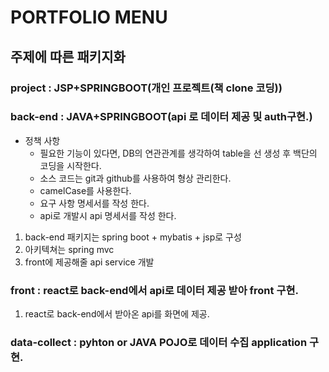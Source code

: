# PORTFOLIO MENU
## 주제에 따른 패키지화 

### project : JSP+SPRINGBOOT(개인 프로젝트(책 clone 코딩))
### back-end : JAVA+SPRINGBOOT(api 로 데이터 제공 및 auth구현.)
* 정책 사항 
  * 필요한 기능이 있다면, DB의 연관관계를 생각하여 table을 선 생성 후 백단의 코딩을 시작한다.
  * 소스 코드는 git과 github를 사용하여 형상 관리한다.
  * camelCase를 사용한다.
  * 요구 사항 명세서를 작성 한다.
  * api로 개발시 api 명세서를 작성 한다.
1. back-end 패키지는 spring boot + mybatis + jsp로 구성 
2. 아키텍쳐는 spring mvc
3. front에 제공해줄 api service 개발
             

### front : react로 back-end에서 api로 데이터 제공 받아 front 구현.
1. react로 back-end에서 받아온 api를 화면에 제공.


### data-collect : pyhton or JAVA POJO로 데이터 수집 application 구현.


